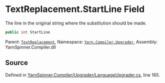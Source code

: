 # TextReplacement.StartLine Field

The line in the original string where the substitution should
be made.


```csharp
public int StartLine
```



<div class="class-metadata">

Parent: [`TextReplacement`](/api/csharp/yarn.compiler.upgrader/textreplacement.md), Namespace: [`Yarn.Compiler.Upgrader`](/api/csharp/yarn.compiler.upgrader/README.md), Assembly: YarnSpinner.Compiler.dll
</div>

## Source
Defined in [YarnSpinner.Compiler/Upgrader/LanguageUpgrader.cs](https://github.com/YarnSpinnerTool/YarnSpinner//blob/develop/YarnSpinner.Compiler/Upgrader/LanguageUpgrader.cs#L165), line 165.
